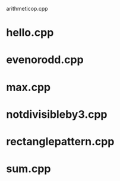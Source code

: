 arithmeticop.cpp
# hello.cpp

# evenorodd.cpp

# max.cpp

# notdivisibleby3.cpp

# rectanglepattern.cpp

# sum.cpp








